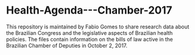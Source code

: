 # Health-Agenda---Chamber-2017
This repository is maintained by Fabio Gomes to share research data about the Brazilian Congress and the legislative aspects of Brazilian health policies.
The files contain information on the bills of law active in the Brazilian Chamber of Deputies in October 2, 2017.
